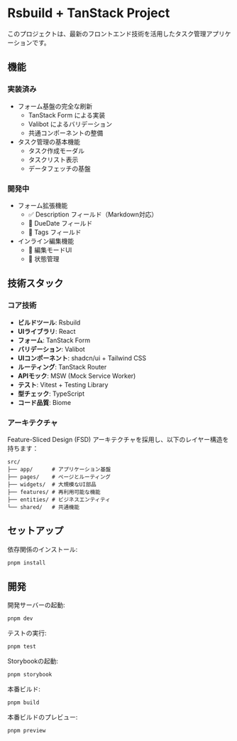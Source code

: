 # Rsbuild + TanStack Project

このプロジェクトは、最新のフロントエンド技術を活用したタスク管理アプリケーションです。

## 機能

### 実装済み
- フォーム基盤の完全な刷新
  - TanStack Form による実装
  - Valibot によるバリデーション
  - 共通コンポーネントの整備
- タスク管理の基本機能
  - タスク作成モーダル
  - タスクリスト表示
  - データフェッチの基盤

### 開発中
- フォーム拡張機能
  - ✅ Description フィールド（Markdown対応）
  - 🚧 DueDate フィールド
  - 🚧 Tags フィールド
- インライン編集機能
  - 🚧 編集モードUI
  - 🚧 状態管理

## 技術スタック

### コア技術
- **ビルドツール**: Rsbuild
- **UIライブラリ**: React
- **フォーム**: TanStack Form
- **バリデーション**: Valibot
- **UIコンポーネント**: shadcn/ui + Tailwind CSS
- **ルーティング**: TanStack Router
- **APIモック**: MSW (Mock Service Worker)
- **テスト**: Vitest + Testing Library
- **型チェック**: TypeScript
- **コード品質**: Biome

### アーキテクチャ

Feature-Sliced Design (FSD) アーキテクチャを採用し、以下のレイヤー構造を持ちます：

```
src/
├── app/      # アプリケーション基盤
├── pages/    # ページとルーティング
├── widgets/  # 大規模なUI部品
├── features/ # 再利用可能な機能
├── entities/ # ビジネスエンティティ
└── shared/   # 共通機能
```

## セットアップ

依存関係のインストール:

```bash
pnpm install
```

## 開発

開発サーバーの起動:

```bash
pnpm dev
```

テストの実行:

```bash
pnpm test
```

Storybookの起動:

```bash
pnpm storybook
```

本番ビルド:

```bash
pnpm build
```

本番ビルドのプレビュー:

```bash
pnpm preview
```
